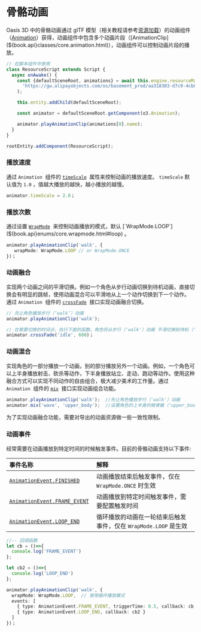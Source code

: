 # 骨骼动画

Oasis 3D 中的骨骼动画通过 glTF 模型（相关教程请参考[资源加载](zh-cn/resource/resource-manager)）的动画组件（[Animation](${book.api}classes/core.animationclip.html)）获得，动画组件中包含多个动画片段（[AnimationClip](${book.api}classes/core.animation.html)），动画组件可以控制动画片段的播放。

```typescript
// 在脚本组件中使用
class ResourceScript extends Script {
  async onAwake() {
    const {defaultSceneRoot, animations} = await this.engine.resourceManager.load(
      'https://gw.alipayobjects.com/os/basement_prod/aa318303-d7c9-4cb8-8c5a-9cf3855fd1e6.gltf',
    );

    this.entity.addChild(defaultSceneRoot);

    const animator = defaultSceneRoot.getComponent(o3.Animation);

    animator.playAnimationClip(animations[0].name);
  }
}

rootEntity.addComponent(ResourceScript);
```

### 播放速度

通过 `Animation`  组件的 [`timeScale`](${book.api}classes/core.animation.html#timescale)  属性来控制动画的播放速度。 `timeScale` 默认值为 `1.0` ，值越大播放的越快，越小播放的越慢。


```javascript
animator.timeScale = 2.0；
```


### 播放次数

通过设置 [`WrapMode`](${book.api}enums/core.wrapmode.html)  来控制动画播放的模式，默认 [`WrapMode.LOOP`](${book.api}enums/core.wrapmode.html#loop) 。

```typescript
animator.playAnimationClip('walk', {
   wrapMode: WrapMode.LOOP // or WrapMode.ONCE
})；
```


### 动画融合

实现两个动画之间的平滑切换。例如一个角色从步行动画切换到待机动画，直接切换会有明显的跳帧，使用动画混合可以平滑地从上一个动作切换到下一个动作。 通过 `Animation`  组件的 [`crossFade`](${book.api}classes/core.animation.html#crossfade)  接口实现动画融合切换。

```typescript
// 先让角色播放步行（‘walk’）动画
animator.playAnimationClip('walk');  

// 在需要切换的时间点，执行下面的函数。角色将从步行（'walk'）动画 平滑切换到待机（'idle'）动画。
animator.crossFade('idle', 600)；
```


### 动画混合

实现角色的一部分播放一个动画，别的部分播放另外一个动画。例如，一个角色可以上半身播放射击、砍杀等动作，下半身播放站立、走动、跑动等动作。使用这种融合方式可以实现不同动作的自由组合，极大减少美术的工作量。通过 `Animation`  组件的 [`mix`](${book.api}classes/core.animation.html#mix)  接口实现动画组合功能。


```javascript
animator.playAnimationClip('walk');  //先让角色播放步行（'walk'）动画
animator.mix('wave', 'upper_body');  //设置角色的上半身的根骨骼（'upper_body'）播放挥手（'wave'）动画。
```

为了实现动画融合功能，需要对导出的动画资源做一些一致性限制。


### 动画事件


经常需要在动画播放到特定时间的时候触发事件。目前的骨骼动画支持以下事件:

|事件名称|解释|
|:--|:--|
|[`AnimationEvent.FINISHED`](${book.api}enums/core.animationevent.html#finished)|动画播放结束后触发事件，仅在 `WrapMode.ONCE` 时生效 |
| [`AnimationEvent.FRAME_EVENT`](${book.api}enums/core.animationevent.html#frame_event) | 动画播放到特定时间触发事件，需要配置触发时间 |
| [`AnimationEvent.LOOP_END`](${book.api}enums/core.animationevent.html#loop_end) | 循环播放的动画在一轮结束后触发事件，仅在 `WrapMode.LOOP` 是生效|


```typescript
//-- 回调函数
let cb = ()=>{
  console.log('FRAME_EVENT')
};

let cb2 = ()=>{
  console.log('LOOP_END')
};

animator.playAnimationClip('walk', {
  wrapMode: WrapMode.LOOP,  // 使用循环播放模式
  events: [
    { type: AnimationEvent.FRAME_EVENT, triggerTime: 0.5, callback: cb }, // 添加FRAME_EVENT事件
    { type: AnimationEvent.LOOP_END, callback: cb2 }                      // 添加LOOP_END事件
  ]
})；
```




